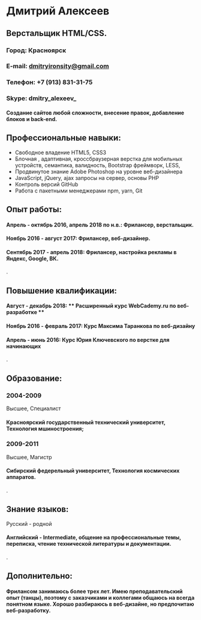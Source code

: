 # Дмитрий Алексеев
## Верстальщик HTML/CSS.
 
### Город: Красноярск
### E-mail: dmitryironsity@gmail.com
### Телефон: +7 (913) 831-31-75
### Skype: dmitry_alexeev_
 
#### Создание сайтов любой сложности, внесение правок, добавление блоков и back-end.

## Профессиональные навыки:
- Свободное владение HTML5, CSS3
- Блочная , адаптивная, кроссбраузерная верстка для мобильных устройств, семантика, валидность, Bootstrap фреймворк, LESS, 
- Продвинутое знание Adobe Photoshop на уровне веб-дизайнера
- JavaScript, jQuery, ajax запросы на сервер, основы PHP
- Контроль версий GitHub
- Работа с пакетными менеджерами npm, yarn, Git

## Опыт работы:
#### Апрель - октябрь 2016, апрель 2018 по н.в.: **Фрилансер, верстальщик**.
#### Ноябрь 2016 - август 2017: **Фрилансер, веб-дизайнер**.
#### Сентябрь 2017 - апрель 2018: **Фрилансер, настройка рекламы в Яндекс, Google, ВК**.
.
## Повышение квалификации: 
#### Август - декабрь 2018: ** Расширенный курс WebCademy.ru по веб-разработке **
#### Ноябрь 2016 - февраль 2017: **Курс Максима Таранкова по веб-дизайну**
#### Апрель - июнь 2016: **Курс Юрия Ключевского по верстке для начинающих**
.
## Образование:
### 2004-2009
Высшее, Специалист
#### Красноярский государственный технический университет, Технология мшиностроения;
### 2009-2011
Высшее, Магистр
#### Сибирский федерельный университет, Технология космических аппаратов.
.
## Знание языков:
Русский - родной
#### Английский - Intermediate, общение на профессиональные темы, переписка, чтение технической литературы и документации.
.
## Дополнительно:
#### Фрилансом занимаюсь более трех лет. Имею преподавательский опыт (танцы), поэтому с заказчиками и коллегами общаюсь на всегда понятном языке. Хорошо разбираюсь в веб-дизайне, но предпочитаю веб-разработку. 
